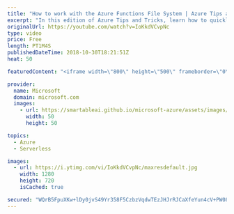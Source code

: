 ```yaml
---
title: "How to work with the Azure Functions File System | Azure Tips and Tricks"
excerpt: "In this edition of Azure Tips and Tricks, learn how to quickly rename Azure functions using the Azure Portal Console. Working with the Azure Functions File System, you can easily rename your functions using the command line.      For more tips and tricks, visit: http://azuredev.tips/  Get started with"
originalUrl: https://youtube.com/watch?v=IoKkdVCvpNc
type: video
price: Free
length: PT1M4S
publishedDateTime: 2018-10-30T18:21:51Z
heat: 50

featuredContent: "<iframe width=\"800\" height=\"500\" frameborder=\"0\" src=\"https://www.youtube.com/embed/IoKkdVCvpNc\" allow=\"accelerometer; autoplay; encrypted-media; gyroscope; picture-in-picture\" allowfullscreen></iframe>"

provider:
  name: Microsoft
  domain: microsoft.com
  images:
    - url: https://smartableai.github.io/microsoft-azure/assets/images/organizations/microsoft.com-50x50.jpg
      width: 50
      height: 50

topics:
  - Azure
  - Serverless

images:
  - url: https://i.ytimg.com/vi/IoKkdVCvpNc/maxresdefault.jpg
    width: 1280
    height: 720
    isCached: true

secured: "WQrB5FpuXKw+lDy0jvS49Yr358F5CzbzVqdwTEzJHJrRJCaXfeYun4cV+PW08PzUflHSEY2DYWhOd81TDNGDB7RqvrE6gVjsbIGd2loSQJHhvrP67WIvikZoI2LVdslUyVX8wd2NHreXPPQT2asWhp/ueui3hIh7ekVd8BePLqnauiBtXxIThkzlENRPe62nB6DyqZZsyFltCF3yR5n0TInqMvelhfTqf7qtn07BlcKbsaqOGTVou++JkN4IFIbYTcCk/7iRTkT4QkSUNVpIECYkb0bLs9NUuIXW8UKz+ZVh7eD4e56TwqYidoxPatYIYOX7JpiaTUohTpNGmPc8dZq5AUCHx876a4+c27863Vhs0mvN8WjZ4/T+LouRtEDS1Y54zSK21r3dU7W3QFrKTi+AJPRQ0tY5S5r0fTZ+cBY=;7ZfT6eHONouXuKRGQlCY8g=="
---
```


